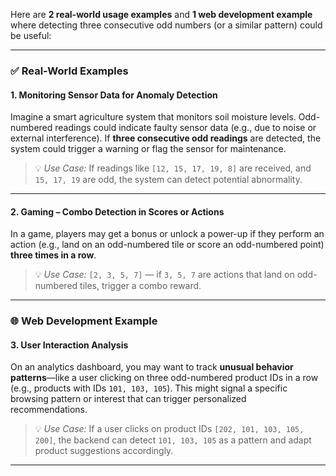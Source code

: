 Here are **2 real-world usage examples** and **1 web development example** where detecting three consecutive odd numbers (or a similar pattern) could be useful:

---

### ✅ **Real-World Examples**

#### 1. **Monitoring Sensor Data for Anomaly Detection**

Imagine a smart agriculture system that monitors soil moisture levels. Odd-numbered readings could indicate faulty sensor data (e.g., due to noise or external interference). If **three consecutive odd readings** are detected, the system could trigger a warning or flag the sensor for maintenance.

> 💡 *Use Case:* If readings like `[12, 15, 17, 19, 8]` are received, and `15, 17, 19` are odd, the system can detect potential abnormality.

---

#### 2. **Gaming – Combo Detection in Scores or Actions**

In a game, players may get a bonus or unlock a power-up if they perform an action (e.g., land on an odd-numbered tile or score an odd-numbered point) **three times in a row**.

> 💡 *Use Case:* `[2, 3, 5, 7]` — if `3, 5, 7` are actions that land on odd-numbered tiles, trigger a combo reward.

---

### 🌐 **Web Development Example**

#### 3. **User Interaction Analysis**

On an analytics dashboard, you may want to track **unusual behavior patterns**—like a user clicking on three odd-numbered product IDs in a row (e.g., products with IDs `101, 103, 105`). This might signal a specific browsing pattern or interest that can trigger personalized recommendations.

> 💡 *Use Case:* If a user clicks on product IDs `[202, 101, 103, 105, 200]`, the backend can detect `101, 103, 105` as a pattern and adapt product suggestions accordingly.

---
